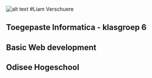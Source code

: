 ![alt text](https://scontent-bru2-1.xx.fbcdn.net/v/t1.0-9/58004026_1728307247315847_6215705966743126016_n.jpg?_nc_cat=106&_nc_oc=AQlYWJdJ853Njlo9FbUMAcAUJ_Gq-wHBYDvpyCJhwo35bia-3oQYHOVpxrqMz6c11P8uDrXaSqqRMaSysXlpUTc2&_nc_ht=scontent-bru2-1.xx&oh=0b8d397bc60da4c5d88542073bbbf58f&oe=5E2B6F29)
#Liam Verschuere
## Toegepaste Informatica - klasgroep 6
## Basic Web development
## Odisee Hogeschool
